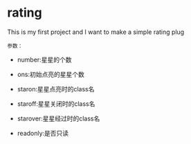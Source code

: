 # rating
This is my first project and I want to make a simple rating plug

    参数：

* number:星星的个数

* ons:初始点亮的星星个数

* staron:星星点亮时的class名

* staroff:星星关闭时的class名

* starover:星星经过时的class名

* readonly:是否只读
